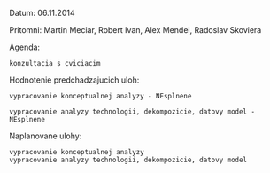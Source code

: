 Datum: 06.11.2014

Pritomni: Martin Meciar, Robert Ivan, Alex Mendel,  Radoslav Skoviera

Agenda:

    konzultacia s cviciacim

Hodnotenie predchadzajucich uloh:

    vypracovanie konceptualnej analyzy - NEsplnene
   
    vypracovanie analyzy technologii, dekompozicie, datovy model - NEsplnene

Naplanovane ulohy:

    vypracovanie konceptualnej analyzy
    vypracovanie analyzy technologii, dekompozicie, datovy model

